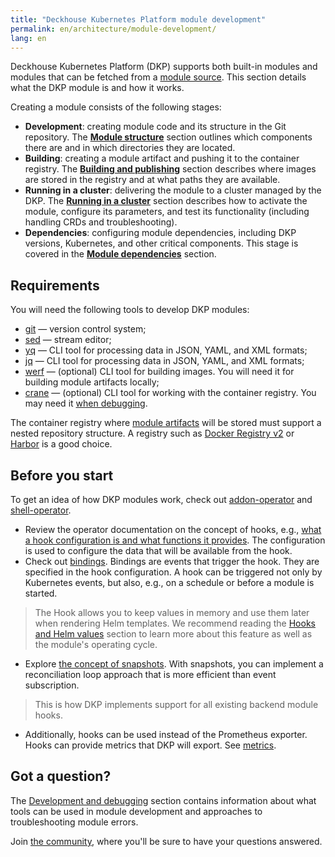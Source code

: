 ```yaml
---
title: "Deckhouse Kubernetes Platform module development"
permalink: en/architecture/module-development/
lang: en
---
```


Deckhouse Kubernetes Platform (DKP) supports both built-in modules and modules that can be fetched from a [module source](/products/kubernetes-platform/documentation/v1/reference/api/cr.html#modulesource). This section details what the DKP module is and how it works.

Creating a module consists of the following stages:

* **Development**: creating module code and its structure in the Git repository. The [**Module structure**](structure/) section outlines which components there are and in which directories they are located.
* **Building**: creating a module artifact and pushing it to the container registry. The [**Building and publishing**](build/) section describes where images are stored in the registry and at what paths they are available.
* **Running in a cluster**: delivering the module to a cluster managed by the DKP. The [**Running in a cluster**](run/) section describes how to activate the module, configure its parameters, and test its functionality (including handling CRDs and troubleshooting).
* **Dependencies**: configuring module dependencies, including DKP versions, Kubernetes, and other critical components. This stage is covered in the [**Module dependencies**](dependencies/) section.

## Requirements

You will need the following tools to develop DKP modules:

* [git](https://git-scm.com) — version control system;
* [sed](https://github.com/mirror/sed) — stream editor;
* [yq](https://github.com/mikefarah/yq) — CLI tool for processing data in JSON, YAML, and XML formats;
* [jq](https://jqlang.github.io/jq/) — CLI tool for processing data in JSON, YAML, and XML formats;
* [werf](https://werf.io/) — (optional) CLI tool for building images. You will need it for building module artifacts locally;
* [crane](https://github.com/google/go-containerregistry/tree/main/cmd/crane#crane) — (optional) CLI tool for working with the container registry. You may need it [when debugging](development/).

The container registry where [module artifacts](build/) will be stored must support a nested repository structure. A registry such as [Docker Registry v2](https://github.com/distribution/distribution) or [Harbor](https://goharbor.io/) is a good choice.

## Before you start

To get an idea of how DKP modules work, check out [addon-operator](https://github.com/flant/addon-operator) and [shell-operator](https://github.com/flant/shell-operator).

* Review the operator documentation on the concept of hooks, e.g., [what a hook configuration is and what functions it provides](https://flant.github.io/shell-operator/HOOKS.html#hook-configuration). The configuration is used to configure the data that will be available from the hook.
* Check out [bindings](https://flant.github.io/addon-operator/HOOKS.html#bindings). Bindings are events that trigger the hook. They are specified in the hook configuration. A hook can be triggered not only by Kubernetes events, but also, e.g., on a schedule or before a module is started.
> The Hook allows you to keep values in memory and use them later when rendering Helm templates. We recommend reading the [Hooks and Helm values](https://flant.github.io/addon-operator/OVERVIEW.html#hooks-and-helm-values) section to learn more about this feature as well as the module's operating cycle.
* Explore [the concept of snapshots](https://flant.github.io/shell-operator/HOOKS.html#snapshots). With snapshots, you can implement a reconciliation loop approach that is more efficient than event subscription.
 > This is how DKP implements support for all existing backend module hooks.
* Additionally, hooks can be used instead of the Prometheus exporter. Hooks can provide metrics that DKP will export. See [metrics](https://flant.github.io/addon-operator/metrics/METRICS_FROM_HOOKS.html#custom-metrics).

## Got a question?

The [Development and debugging](development/) section contains information about what tools can be used in module development and approaches to troubleshooting module errors.

Join [the community](/community/), where you'll be sure to have your questions answered.
